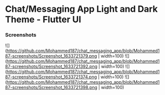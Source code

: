 # Chat/Messaging App Light and Dark Theme - Flutter UI

### Screenshots

![](https://github.com/Mohammed187/chat_messaging_app/blob/Mohammed187-screenshots/Screenshot_1633721379.png | width=100)
![](https://github.com/Mohammed187/chat_messaging_app/blob/Mohammed187-screenshots/Screenshot_1633721392.png | width=100)
![](https://github.com/Mohammed187/chat_messaging_app/blob/Mohammed187-screenshots/Screenshot_1633721374.png | width=100)
![](https://github.com/Mohammed187/chat_messaging_app/blob/Mohammed187-screenshots/Screenshot_1633721398.png | width=100)

